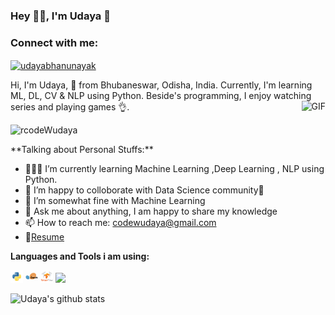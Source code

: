 ### Hey 👋🏽, I'm Udaya 🤞
<h3 align="left">Connect with me:</h3>
<p align="left">
<a href="https://www.linkedin.com/in/udayabhanu-nayak-ml-devloper/" target="blank"><img align="center" src="https://cdn.jsdelivr.net/npm/simple-icons@v3/icons/linkedin.svg" alt="udayabhanunayak" height="30" width="40" /></a>
</p>
Hi, I'm Udaya, 🚀 from Bhubaneswar, Odisha, India. Currently, I'm  learning ML, DL, CV & NLP using Python. Beside's programming, I enjoy watching series and playing games 👌.

  <img align="right" alt="GIF" src="https://media.giphy.com/media/836HiJc7pgzy8iNXCn/giphy.gif" />
<p align="left"> <img src="https://komarev.com/ghpvc/?username=codeWudaya&label=Profile%20views&color=0e75b6&style=flat" alt="rcodeWudaya" /> </p>
**Talking about Personal Stuffs:**

- 👨🏽‍💻 I’m currently learning Machine Learning ,Deep Learning , NLP using Python.
- 👯 I’m happy to colloborate with Data Science community🤝
- 🤔 I’m somewhat fine with Machine Learning
- 💬 Ask me about anything, I am happy to share my knowledge
- 📫 How to reach me: codewudaya@gmail.com
- 📝[Resume](##)

**Languages and Tools i am using:**  

<code><img height="20" src="https://raw.githubusercontent.com/github/explore/80688e429a7d4ef2fca1e82350fe8e3517d3494d/topics/python/python.png"></code>
<code><img height="20" src="https://raw.githubusercontent.com/github/explore/80688e429a7d4ef2fca1e82350fe8e3517d3494d/topics/scikit-learn/scikit-learn.png"></code>
<code><img height="20" src="https://raw.githubusercontent.com/github/explore/80688e429a7d4ef2fca1e82350fe8e3517d3494d/topics/tensorflow/tensorflow.png"></code>
<code><img height="20" src="https://upload.wikimedia.org/wikipedia/commons/thumb/3/38/Jupyter_logo.svg/1200px-Jupyter_logo.svg.png"></code>

![Udaya's github stats](https://github-readme-stats.vercel.app/api?username=codewudaya&show_icons=true&hide_border=true)
